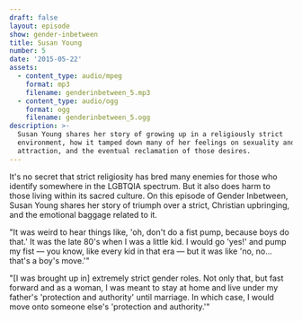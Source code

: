 ```yaml
---
draft: false
layout: episode
show: gender-inbetween
title: Susan Young
number: 5
date: '2015-05-22'
assets:
  - content_type: audio/mpeg
    format: mp3
    filename: genderinbetween_5.mp3
  - content_type: audio/ogg
    format: ogg
    filename: genderinbetween_5.ogg
description: >-
  Susan Young shares her story of growing up in a religiously strict
  environment, how it tamped down many of her feelings on sexuality and
  attraction, and the eventual reclamation of those desires.
---
```

It's no secret that strict religiosity has bred many enemies for those who identify somewhere in the LGBTQIA spectrum. But it also does harm to those living within its sacred culture. On this episode of Gender Inbetween, Susan Young shares her story of triumph over a strict, Christian upbringing, and the emotional baggage related to it.

"It was weird to hear things like, 'oh, don't do a fist pump, because boys do that.' It was the late 80's when I was a little kid. I would go 'yes!' and pump my fist &mdash; you know, like every kid in that era &mdash; but it was like 'no, no... that's a boy's move.'"

"[I was brought up in] extremely strict gender roles. Not only that, but fast forward and as a woman, I was meant to stay at home and live under my father's 'protection and authority' until marriage. In which case, I would move onto someone else's 'protection and authority.'"